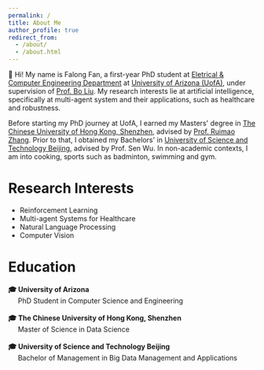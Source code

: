 ```yaml
---
permalink: /
title: About Me
author_profile: true
redirect_from: 
  - /about/
  - /about.html
---
```


👋 Hi! My name is Falong Fan, a first-year PhD student at [Eletrical & Computer Engineering Department](https://ece.engineering.arizona.edu/) at [University of Arizona (UofA)](https://www.arizona.edu/), under supervision of [Prof. Bo Liu](https://ergodicmarkovian.github.io/main/). My research interests lie at artificial intelligence, specifically at multi-agent system and their applications, such as healthcare and robustness. 

Before starting my PhD journey at UofA, I earned my Masters' degree in [The Chinese University of Hong Kong, Shenzhen](https://www.cuhk.edu.cn/en), advised by [Prof. Ruimao Zhang](http://zhangruimao.site/). Prior to that, I obtained my Bachelors' in [University of Science and Technology Beijing](https://en.ustb.edu.cn/), advised by Prof. Sen Wu. In non-academic contexts, I am into cooking, sports such as badminton, swimming and gym. 

# Research Interests
* Reinforcement Learning
* Multi-agent Systems for Healthcare
* Natural Language Processing
* Computer Vision

# Education
**🎓 University of Arizona**    
&nbsp;&nbsp;&nbsp;&nbsp;&nbsp;PhD Student in Computer Science and Engineering    
<br>
**🎓 The Chinese University of Hong Kong, Shenzhen**     
&nbsp;&nbsp;&nbsp;&nbsp;&nbsp;Master of Science in Data Science     
<br>
**🎓 University of Science and Technology Beijing**   
&nbsp;&nbsp;&nbsp;&nbsp;&nbsp;Bachelor of Management in Big Data Management and Applications     
